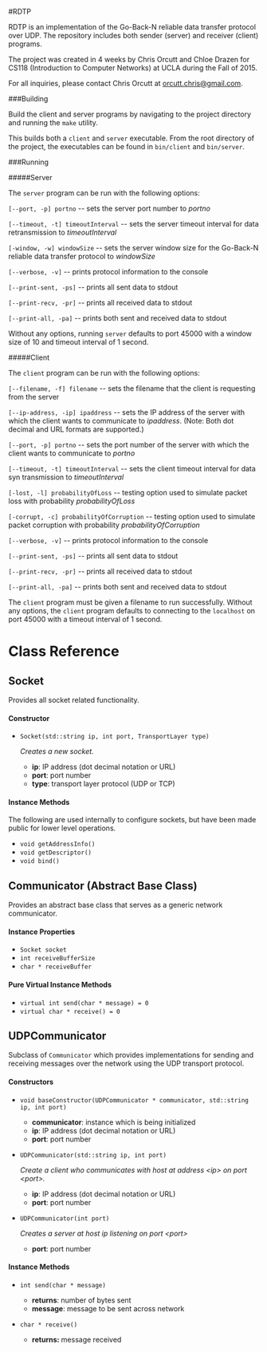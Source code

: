 #RDTP

RDTP is an implementation of the Go-Back-N reliable data transfer protocol over UDP. The repository includes both sender (server) and receiver (client) programs. 

The project was created in 4 weeks by Chris Orcutt and Chloe Drazen for CS118 (Introduction to Computer Networks) at UCLA during the Fall of 2015.

For all inquiries, please contact Chris Orcutt at orcutt.chris@gmail.com.

###Building

Build the client and server programs by navigating to the project directory and running the `make` utility. 

This builds both a `client` and `server` executable. From the root directory of the project, the executables can be found in `bin/client` and `bin/server`.

###Running

#####Server 

The `server` program can be run with the following options:

`[--port, -p] portno` -- sets the server port number to *portno*

`[--timeout, -t] timeoutInterval` -- sets the server timeout interval for data retransmission to *timeoutInterval*

`[-window, -w] windowSize` -- sets the server window size for the Go-Back-N reliable data transfer protocol to *windowSize*

`[--verbose, -v]` -- prints protocol information to the console

`[--print-sent, -ps]` -- prints all sent data to stdout

`[--print-recv, -pr]` -- prints all received data to stdout

`[--print-all, -pa]` -- prints both sent and received data to stdout

Without any options, running `server` defaults to port 45000 with a window size of 10 and timeout interval of 1 second.

#####Client 

The `client` program can be run with the following options:

`[--filename, -f] filename` -- sets the filename that the client is requesting from the server

`[--ip-address, -ip] ipaddress` -- sets the IP address of the server with which the client wants to communicate to *ipaddress*. (Note: Both dot decimal and URL formats are supported.)

`[--port, -p] portno` -- sets the port number of the server with which the client wants to communicate to *portno*

`[--timeout, -t] timeoutInterval` -- sets the client timeout interval for data syn transmission to *timeoutInterval*

`[-lost, -l] probabilityOfLoss` -- testing option used to simulate packet loss with probability *probabilityOfLoss*

`[-corrupt, -c] probabilityOfCorruption` -- testing option used to simulate packet corruption with probability *probabilityOfCorruption*

`[--verbose, -v]` -- prints protocol information to the console

`[--print-sent, -ps]` -- prints all sent data to stdout

`[--print-recv, -pr]` -- prints all received data to stdout

`[--print-all, -pa]` -- prints both sent and received data to stdout

The `client` program must be given a filename to run successfully. Without any options, the `client` program defaults to connecting to the `localhost` on port 45000 with a timeout interval of 1 second.

# Class Reference

## Socket
Provides all socket related functionality.

#### Constructor
- `Socket(std::string ip, int port, TransportLayer type)`

  *Creates a new socket.*
  - **ip**: IP address (dot decimal notation or URL)
  - **port**: port number
  - **type**: transport layer protocol (UDP or TCP)

#### Instance Methods

The following are used internally to configure sockets, but have been made public for lower level operations.

- `void getAddressInfo()`
- `void getDescriptor()`
- `void bind()`

## Communicator (Abstract Base Class)
Provides an abstract base class that serves as a generic network communicator.

#### Instance Properties
- `Socket socket`
- `int receiveBufferSize`
- `char * receiveBuffer`

#### Pure Virtual Instance Methods
- `virtual int send(char * message) = 0`
- `virtual char * receive() = 0`

## UDPCommunicator
Subclass of `Communicator` which provides implementations for sending and receiving messages over the network using the UDP transport protocol.

#### Constructors
- `void baseConstructor(UDPCommunicator * communicator, std::string ip, int port)`
  - **communicator**: instance which is being initialized
  - **ip**: IP address (dot decimal notation or URL)
  - **port**: port number

- `UDPCommunicator(std::string ip, int port)`

  *Create a client who communicates with host at address \<ip\> on port \<port\>.*
  - **ip**: IP address (dot decimal notation or URL)
  - **port**: port number

- `UDPCommunicator(int port)`

  *Creates a server at host ip listening on port \<port\>*
  - **port**: port number

#### Instance Methods
- `int send(char * message)`
  - **returns**: number of bytes sent
  - **message**: message to be sent across network

- `char * receive()`
  - **returns:** message received
